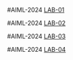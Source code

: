 #AIML-2024
[LAB-01](https://github.com/Neerajchopari/Neerajchopari-AIML_2024.git)

#AIML-2024
[LAB-02](https://github.com/Neerajchopari/Neerajchopari-AIML_2024.git)

#AIML-2024
[LAB-03](https://github.com/Neerajchopari/Neerajchopari-AIML_2024.git)

#AIML-2024
[LAB-04](https://github.com/Neerajchopari/Neerajchopari-AIML_2024.git)
